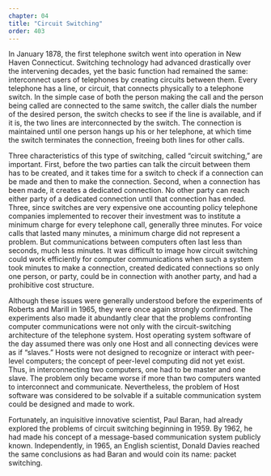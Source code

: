 ```yaml
---
chapter: 04
title: "Circuit Switching"
order: 403
---
```


In January 1878, the first telephone switch went into operation in New Haven Connecticut. Switching technology had advanced drastically over the intervening decades, yet the basic function had remained the same: interconnect users of telephones by creating circuits between them. Every telephone has a line, or circuit, that connects physically to a telephone switch. In the simple case of both the person making the call and the person being called are connected to the same switch, the caller dials the number of the desired person, the switch checks to see if the line is available, and if it is, the two lines are interconnected by the switch. The connection is maintained until one person hangs up his or her telephone, at which time the switch terminates the connection, freeing both lines for other calls.

Three characteristics of this type of switching, called “circuit switching,” are important. First, before the two parties can talk the circuit between them has to be created, and it takes time for a switch to check if a connection can be made and then to make the connection. Second, when a connection has been made, it creates a dedicated connection. No other party can reach either party of a dedicated connection until that connection has ended. Three, since switches are very expensive one accounting policy telephone companies implemented to recover their investment was to institute a minimum charge for every telephone call, generally three minutes. For voice calls that lasted many minutes, a minimum charge did not represent a problem. But communications between computers often last less than seconds, much less minutes. It was difficult to image how circuit switching could work efficiently for computer communications when such a system took minutes to make a connection, created dedicated connections so only one person, or party, could be in connection with another party, and had a prohibitive cost structure.

Although these issues were generally understood before the experiments of Roberts and Marill in 1965, they were once again strongly confirmed. The experiments also made it abundantly clear that the problems confronting computer communications were not only with the circuit-switching architecture of the telephone system. Host operating system software of the day assumed there was only one Host and all connecting devices were as if “slaves.” Hosts were not designed to recognize or interact with peer-level computers; the concept of peer-level computing did not yet exist. Thus, in interconnecting two computers, one had to be master and one slave. The problem only became worse if more than two computers wanted to interconnect and communicate. Nevertheless, the problem of Host software was considered to be solvable if a suitable communication system could be designed and made to work.

Fortunately, an inquisitive innovative scientist, Paul Baran, had already explored the problems of circuit switching beginning in 1959. By 1962, he had made his concept of a message-based communication system publicly known. Independently, in 1965, an English scientist, Donald Davies reached the same conclusions as had Baran and would coin its name: packet switching.
